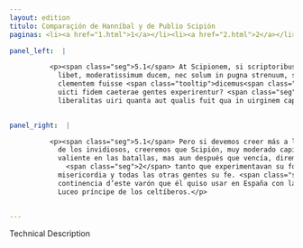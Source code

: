 ```yaml
---
layout: edition
titulo: Comparaçión de Hanníbal y de Publio Scipión
paginas: <li><a href="1.html">1</a></li><li><a href="2.html">2</a></li><li><a href="3.html">3</a></li><li><a href="4.html">4</a></li><li><a href="5.html">5</a></li><li><a href="6.html">6</a></li><li><a href="7.html">7</a></li><li><a href="8.html">8</a></li><li><a href="9.html">9</a></li><li><a href="10.html">10</a></li><li><a href="11.html">11</a></li><li><a href="12.html">12</a></li><li><a href="13.html">13</a></li>

panel_left:  |

          <p><span class="seg">5.1</span> At Scipionem, si scriptoribus magis quam inuidorum calumniis credere
            libet, moderatissimum ducem, nec solum in pugna strenuum, sed etiam post uictoriam
            clementem fuisse <span class="tooltip">dicemus<span class="tooltiptext">dicimus <span class="siglas">U</span> </span></span>. <span class="seg">2</span> Itaque saepissime accidit, ut eiusdem uirtutem hostes misericordiam
            uicti fidem caeterae gentes experirentur? <span class="seg">3</span> Iam uero continentia et
            liberalitas uiri quanta aut qualis fuit qua in uirginem captiuam, qua in <span class="tooltip">Luceum<span class="tooltiptext">Luceium <span class="siglas">E F N R S U W</span> </span></span> principem Celtiberorum est in Hispania usus?</p>
        

panel_right:  |

          <p><span class="seg">5.1</span> Pero si devemos creer más a los scriptores que a las falsas accusaçiones
            de los invidiosos, creeremos que Scipión, muy moderado capitán, no sólamente fuesse
            valiente en las batallas, mas aun después que vencía, diremos aver sido piadoso,
              <span class="seg">2</span> tanto que experimentavan su fortaleza los enemigos, los vencidos, su
            misericordia y todas las otras gentes su fe. <span class="seg">3</span> Ya que tal y que tanta fue la
            continencia d’este varón que él quiso usar en España con la donzella y captiva y con
            Luceo príncipe de los celtíberos.</p>
        

---
```


Technical Description 